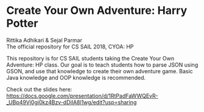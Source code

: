 # Create Your Own Adventure: Harry Potter
Rittika Adhikari & Sejal Parmar <br/>
The official repository for CS SAIL 2018, CYOA: HP <br/>

This repository is for CS SAIL students taking the Create Your Own Adventure: HP class. Our goal is to teach students how to parse JSON using GSON, and use that knowledge to create their own adventure game. Basic Java knowledge and OOP knowledge is recommended. 

Check out the slides here: https://docs.google.com/presentation/d/1RtPadFaWWQEvR-_UBp49Vj0gi0kz4Bzv-dDiIA8l1wg/edit?usp=sharing
